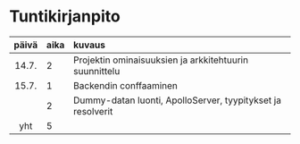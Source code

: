 # Tuntikirjanpito

| päivä | aika | kuvaus                                                      |
| :---: | :--- | :---------------------------------------------------------- |
| 14.7. | 2    | Projektin ominaisuuksien ja arkkitehtuurin suunnittelu      |
| 15.7. | 1    | Backendin conffaaminen                                      |
|       | 2    | Dummy-datan luonti, ApolloServer, tyypitykset ja resolverit |
|  yht  | 5    |                                                             |
